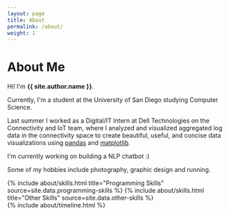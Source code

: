 ```yaml
---
layout: page
title: About
permalink: /about/
weight: 1
---
```


# **About Me**

Hi! I'm **{{ site.author.name }}**.

Currently, I'm a student at the University of San Diego studying Computer Science.

Last summer I worked as a Digital/IT Intern at Dell Technologies on the Connectivity and IoT team, where I analyzed and visualized aggregated log data in the connectivity space to create beautiful, useful, and concise data visualizations using [pandas](http://pandas.pydata.org/) and [matplotlib](https://matplotlib.org/).

I'm currently working on building a NLP chatbot :) 

Some of my hobbies include photography, graphic design and running.

<div class="row">
{% include about/skills.html title="Programming Skills" source=site.data.programming-skills %}
{% include about/skills.html title="Other Skills" source=site.data.other-skills %}
</div>

<div class="row">
{% include about/timeline.html %}
</div>